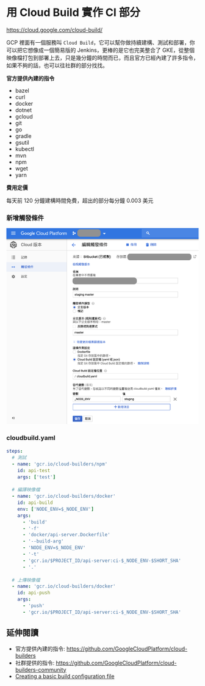 # 用 Cloud Build 實作 CI 部分

<https://cloud.google.com/cloud-build/>

GCP 裡面有一個服務叫 `Cloud Build`，它可以幫你做持續建構、測試和部署，你可以把它想像成一個簡易版的 Jenkins，更棒的是它也完美整合了 GKE，從整個映像檔打包到部署上去，只是幾分鐘的時間而已，而且官方已經內建了許多指令，如果不夠的話，也可以往社群的部分找找。

**官方提供內建的指令**

- bazel
- curl
- docker
- dotnet
- gcloud
- git
- go
- gradle
- gsutil
- kubectl
- mvn
- npm
- wget
- yarn

**費用定價**

每天前 120 分鐘建構時間免費，超出的部分每分鐘 0.003 美元

### 新增觸發條件

![](https://raw.githubusercontent.com/alincode/devops-30days-2019/master/assets/code-build.png)

### cloudbuild.yaml

```yaml
steps:
  # 測試
  - name: 'gcr.io/cloud-builders/npm'
    id: api-test
    args: ['test']

  # 編譯映像檔
  - name: 'gcr.io/cloud-builders/docker'
    id: api-build
    env: ['NODE_ENV=$_NODE_ENV']
    args:
      - 'build'
      - '-f'
      - 'docker/api-server.Dockerfile'
      - '--build-arg'
      - 'NODE_ENV=$_NODE_ENV'
      - '-t'
      - 'gcr.io/$PROJECT_ID/api-server:ci-$_NODE_ENV-$SHORT_SHA'
      - '.'

  # 上傳映像檔
  - name: 'gcr.io/cloud-builders/docker'
    id: api-push
    args:
      - 'push'
      - 'gcr.io/$PROJECT_ID/api-server:ci-$_NODE_ENV-$SHORT_SHA'
```

## 延伸閱讀

- 官方提供內建的指令: <https://github.com/GoogleCloudPlatform/cloud-builders>
- 社群提供的指令: <https://github.com/GoogleCloudPlatform/cloud-builders-community>
- [Creating a basic build configuration file](https://cloud.google.com/cloud-build/docs/configuring-builds/create-basic-configuration)
